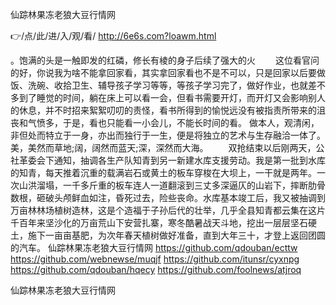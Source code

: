 
仙踪林果冻老狼大豆行情网




👉/点/此/进/入/观/看/ http://6e6s.com?loawm.html




。饱满的头是一触即发的红磷，修长有棱的身子后续了强大的火
　　这位看官问的好，你说我为啥不能拿回家看，其实拿回家看也不是不可以，只是回家以后要做饭、洗碗、收拾卫生、辅导孩子学习等等，等孩子学习完了，做好作业，也就差不多到了睡觉的时间，躺在床上可以看一会，但看书需要开灯，而开灯又会影响别人的休息，并不时招来絮絮叨叨的责怪，看书所得到的愉悦远没有被指责所带来的沮丧和气愤多，于是，看也只能看一小会儿，不能长时间的看。
做本人，观清闲，非但处而特立于一身，亦出而独行于一生，便是将独立的艺术与生存融洽一体了。
	美，美然而草地;阔，阔然而蓝天;深，深然而大海。
　　双抢结束以后刚两天，公社革委会下通知，抽调各生产队知青到另一新建水库支援劳动。我是第一批到水库的知青，每天推着沉重的载满岩石或黄土的板车穿梭在大坝上，一干就是两年。一次山洪溜塌，一千多斤重的板车连人一道翻滚到三丈多深逼仄的山岩下，摔断肋骨数根，砸破头颅鲜血如注，昏死过去，险些丧命。水库基本竣工后，我又被抽调到万亩林林场植树造林，这是个造福于子孙后代的壮举，几乎全县知青都云集在这片千百年来坚沙化的万亩荒山下安营扎寨，寒冬酷暑战天斗地，挖出一层层坚石硬土，施下一亩亩基肥，为次年春天植树做好准备，直到大年三十，才登上返回团圆的汽车。
仙踪林果冻老狼大豆行情网 https://github.com/qdouban/ecttw
https://github.com/webnewse/muqjf
https://github.com/itunsr/cyxnpg
https://github.com/qdouban/hqecy
https://github.com/foolnews/atjroq





仙踪林果冻老狼大豆行情网
